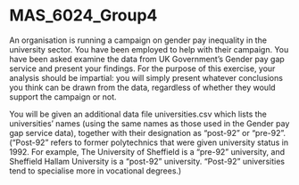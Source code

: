 # MAS_6024_Group4

An organisation is running a campaign on gender pay inequality in the university sector. You have been employed to help with their campaign. You have been asked examine the data from UK Government’s Gender pay gap service and present your findings. For the purpose of this exercise, your analysis should be impartial: you will simply present whatever conclusions you think can be drawn from the data, regardless of whether they would support the campaign or not.

You will be given an additional data file universities.csv which lists the universities’ names (using the same names as those used in the Gender pay gap service data), together with their designation as “post-92” or “pre-92”. (“Post-92” refers to former polytechnics that were given university status in 1992. For example, The University of Sheffield is a “pre-92” university, and Sheffield Hallam University is a “post-92” university. “Post-92” universities tend to specialise more in vocational degrees.)

